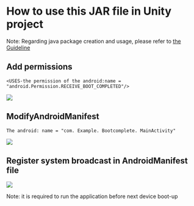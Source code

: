 # How to use this JAR file in Unity project

Note: Regarding java package creation and usage, please refer to [the Guideline](https://github.com/PicoSupport/PicoSupport/blob/master/How_to_use_JAR_file_in_Unity_project_on_Pico_device.docx)

## Add permissions 

```
<USES-the permission of the android:name = "android.Permission.RECEIVE_BOOT_COMPLETED"/>
```

![](https://github.com/PicoSupport/BootComplete/blob/master/assets/01.png)

## ModifyAndroidManifest

```
The android: name = "com. Example. Bootcomplete. MainActivity"
```
![](https://github.com/PicoSupport/BootComplete/blob/master/assets/02.png)

## Register system broadcast in AndroidManifest file

 ![](https://github.com/PicoSupport/BootComplete/blob/master/assets/03.png)

Note: it is required to run the application before next device boot-up

